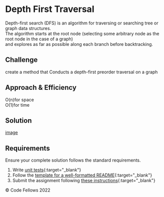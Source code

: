 # Depth First Traversal
Depth-first search (DFS) is an algorithm for traversing or searching tree or graph data structures.<br />
The algorithm starts at the root node (selecting some arbitrary node as the root node in the case of a graph)<br />
and explores as far as possible along each branch before backtracking.<br />

## Challenge
create a method that Conducts a depth-first preorder traversal on a graph<br />

## Approach & Efficiency
O(n)for space <br />
O(1)for time<br />

## Solution
[image](./image_Depth_first.png)

## Requirements
Ensure your complete solution follows the standard requirements.

1. Write [unit tests](../../Challenge_Testing){:target="_blank"}
1. Follow the [template for a well-formatted README](../../Challenge_Documentation){:target="_blank"}
1. Submit the assignment following [these instructions](../../Challenge_Submission){:target="_blank"}

© Code Fellows 2022